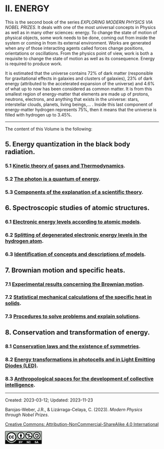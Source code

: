 # II.  ENERGY

This is the second book of the series _EXPLORING MODERN PHYSICS VIA NOBEL PRIZES_. It deals with one of the most universal concepts in Physics as well as in many other sciences: energy. To change the state of motion of physical objects, some work needs to be done, coming out from inside the system or coming in from its external environment. Works are generated when any of those interacting agents called forces change positions, orientations or oscillations. From the physics point of view, work is both a requisite to change the state of motion as well as its consequence. Energy is required to produce work.

It is estimated that the universe contains 72% of dark matter (responsible for gravitational effects in galaxies and clusters of galaxies), 23% of dark energy (attributed to the accelerated expansion of the universe) and 4.6% of what up to now has been considered as common matter. It is from this smallest region of energy-matter that elements are made up of protons, neutrons, electrons, and anything that exists in the universe: stars, interstellar clouds, planets, living beings,... . Inside this last component of energy-matter hydrogen represents 75%, then it means that the universe is filled with hydrogen up to 3.45%.

***

The content of this Volume is the following:

## 5.  Energy quantization in the black body radiation.  

### 5.1	[Kinetic theory of gases and Thermodynamics](./vol-II/vol-II-chap-5-sect-1.md).
### 5.2	[The photon is a quantum of energy](./vol-II/vol-II-chap-5-sect-2.md).
### 5.3	[Components of the explanation of a scientific theory](./vol-II/vol-II-chap-5-sect-3.md).

## 6.	Spectroscopic studies of atomic structures.
### 6.1	 [Electronic energy levels according to atomic models](./vol-II/vol-II-chap-6-sect-1.md).
### 6.2	 [Splitting of degenerated electronic energy levels in the hydrogen atom](./vol-II/vol-II-chap-6-sect-2.md).
### 6.3	 [Identification of concepts and descriptions of models](./vol-II/vol-II-chap-6-sect-3.md).

## 7.	 Brownian motion and specific heats.
### 7.1	 [Experimental results concerning the Brownian motion](./vol-II/vol-II-chap-7-sect-1.md).
### 7.2	 [Statistical mechanical calculations of the specific heat in solids](./vol-II/vol-II-chap-7-sect-2.md).
### 7.3	 [Procedures to solve problems and explain solutions](./vol-II/vol-II-chap-7-sect-3.md).

## 8.	  Conservation and transformation of energy.

### 8.1	 [Conservation laws and the existence of symmetries](./vol-II/vol-II-chap-8-sect-1.md).
### 8.2	[Energy transformations in photocells and in Light Emitting Diodes (LED)](./vol-II/vol-II-chap-8-sect-2.md).
### 8.3	[Anthropological spaces for the development of collective intelligence](./vol-II/vol-II-chap-8-sect-3.md).

***

Created: 2023-03-12; Updated: 2023-11-23

Barojas-Weber, J.R., & Lizárraga-Celaya, C. (2023). _Modern Physics through Nobel Prizes_.

[Creative Commons:  Attribution-NonCommercial-ShareAlike 4.0 International](https://creativecommons.org/licenses/by-nc-sa/4.0/legalcode)

<img src="../figs/cc-by-nc-sa_icon.png">


